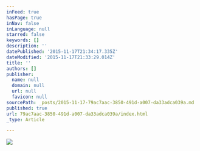 ```yaml
---
inFeed: true
hasPage: true
inNav: false
inLanguage: null
starred: false
keywords: []
description: ''
datePublished: '2015-11-17T21:34:17.335Z'
dateModified: '2015-11-17T21:33:29.014Z'
title: ''
authors: []
publisher:
  name: null
  domain: null
  url: null
  favicon: null
sourcePath: _posts/2015-11-17-79ac7aac-3850-491d-a007-da33adca039a.md
published: true
url: 79ac7aac-3850-491d-a007-da33adca039a/index.html
_type: Article

---
```

![](https://the-grid-user-content.s3-us-west-2.amazonaws.com/d8d52115-ec38-4461-aa0b-58cfc67f023a.png)